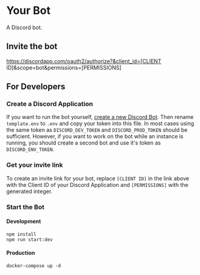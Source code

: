# Your Bot

A Discord bot.

## Invite the bot

https://discordapp.com/oauth2/authorize?&client_id=[CLIENT ID]&scope=bot&permissions=[PERMISSIONS]

## For Developers

### Create a Discord Application

If you want to run the bot yourself, [create a new Discord Bot](https://discordapp.com/developers/docs/intro#bots-and-apps).
Then rename `template.env` to `.env` and copy your token into this file. In most cases using the same token as
`DISCORD_DEV_TOKEN` and `DISCORD_PROD_TOKEN` should be sufficient. However, if you want to work on the bot while an
instance is running, you should create a second bot and use it's token as `DISCORD_ENV_TOKEN`.

### Get your invite link

To create an invite link for your bot, replace `[CLIENT ID]` in the link above with the Client ID of your Discord
Application and `[PERMISSIONS]` with the generated integer.

### Start the Bot

#### Development

```shell
npm install
npm run start:dev
```

#### Production

```shell
docker-compose up -d
```
